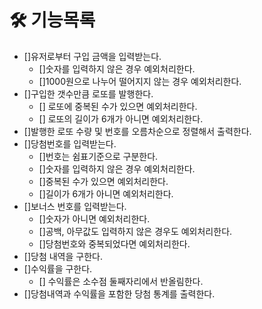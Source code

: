 # 🛠 기능목록

- []유저로부터 구입 금액을 입력받는다.
  - []숫자를 입력하지 않은 경우 예외처리한다.
  - []1000원으로 나누어 떨어지지 않는 경우 예외처리한다.
- []구입한 갯수만큼 로또를 발행한다.
  - [] 로또에 중복된 수가 있으면 예외처리한다.
  - [] 로또의 길이가 6개가 아니면 예외처리한다.
- []발행한 로또 수량 및 번호를 오름차순으로 정렬해서 출력한다.
- []당첨번호를 입력받는다.
  - []번호는 쉼표기준으로 구분한다.
  - []숫자를 입력하지 않은 경우 예외처리한다.
  - []중복된 수가 있으면 예외처리한다.
  - []길이가 6개가 아니면 예외처리한다.
- []보너스 번호를 입력받는다.
  - []숫자가 아니면 예외처리한다.
  - []공백, 아무값도 입력하지 않은 경우도 예외처리한다.
  - []당첨번호와 중복되었다면 예외처리한다.
- []당첨 내역을 구한다.
- []수익률을 구한다.
  - [] 수익률은 소수점 둘째자리에서 반올림한다.
- []당첨내역과 수익률을 포함한 당첨 통계를 출력한다.
